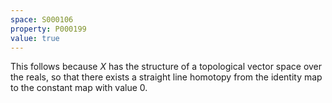 ```yaml
---
space: S000106
property: P000199
value: true
---
```


This follows because $X$ has the structure of a topological vector space over the reals, so that there exists a straight line homotopy from the identity map to the constant map with value $0$.
